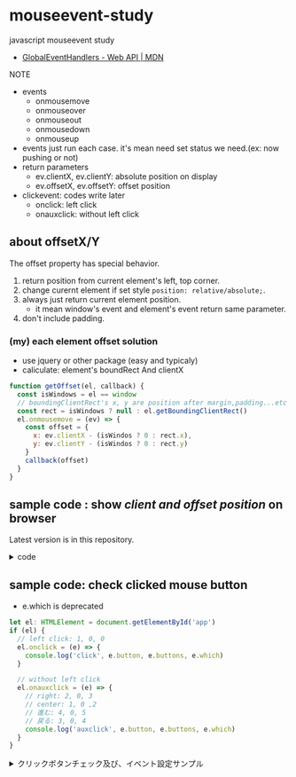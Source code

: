 # mouseevent-study

javascript mouseevent study

- [GlobalEventHandlers \- Web API \| MDN](https://developer.mozilla.org/ja/docs/Web/API/GlobalEventHandlers)

NOTE

- events
  - onmousemove
  - onmouseover
  - onmouseout
  - onmousedown
  - onmouseup
- events just run each case. it's mean need set status we need.(ex: now pushing or not)
- return parameters
  - ev.clientX, ev.clientY: absolute position on display
  - ev.offsetX, ev.offsetY: offset position
- clickevent: codes write later
  - onclick: left click
  - onauxclick: without left click

## about offsetX/Y

The offset property has special behavior.

1. return position from current element's left, top corner.
2. change curernt element if set style `position: relative/absolute;`.
3. always just return current element position.
   - it mean window's event and element's event return same parameter.
4. don't include padding.

### (my) each element offset solution

- use jquery or other package (easy and typicaly)
- caliculate: element's boundRect And clientX

```js
function getOffset(el, callback) {
  const isWindows = el == window
  // boundingClientRect's x, y are position after margin,padding...etc caliculate.
  const rect = isWindows ? null : el.getBoundingClientRect()
  el.onmousemove = (ev) => {
    const offset = {
      x: ev.clientX - (isWindos ? 0 : rect.x),
      y: ev.clientY - (isWindos ? 0 : rect.y)
    }
    callback(offset)
  }
}
```

## sample code : show _client and offset position_ on browser

Latest version is in this repository.

<details>
<summary>code</summary>

```js
window.onload = () => {
  const bodyRect = document.body.getBoundingClientRect()

  // any element
  function setEvents(el, elText) {
    const isWindow = el == window
    const rect = isWindow ? bodyRect : el.getBoundingClientRect()
    const params = {
      isMouseOver: false,
      isMouseDown: false,
      clientX: 0,
      clientY: 0,
      offsetX: 0,
      offsetY: 0,
      isWindow: isWindow,
      rect: rect
    }

    el.onmousemove = (ev) => {
      params.clientX = ev.clientX
      params.clientY = ev.clientY
      params.offsetX = ev.offsetX
      params.offsetY = ev.offsetY
      updateText(elText, params)
    }
    el.onmouseover = () => {
      params.isMouseOver = true
      updateText(elText, params)
    }
    el.onmouseout = () => {
      params.isMouseOver = false
      updateText(elText, params)
    }
    el.onmousedown = () => {
      params.isMouseDown = true
      updateText(elText, params)
    }
    el.onmouseup = () => {
      params.isMouseDown = false
      updateText(elText, params)
    }
    updateText(elText, params)
  }

  // update
  function updateText(el, params) {
    el.innerHTML =
      'mouse ' +
      (params.isMouseOver ? 'over' : 'out') +
      ' ' +
      (params.isMouseDown ? 'down' : 'up') +
      '<br />' +
      `clientX: ${params.clientX}, clientY: ${params.clientY}` +
      '<br />' +
      `offsetX: ${params.offsetX}, offsetY: ${params.offsetY}` +
      '<br />' +
      `(element)left: ${params.rect.left}, top: ${params.rect.top}` +
      '<br />' +
      `(event - element)ClientX - left: ${
        params.clientX - (params.isWindow ? 0 : params.rect.left)
      }, ClientY - top: ${params.clientY - (params.isWindow ? 0 : params.rect.top)}`
  }

  const doc = document.getElementById('doc')
  const box = document.getElementById('box')
  const box2 = document.getElementById('box2')
  const box2Text = document.getElementById('box2Text')
  const box2In = document.getElementById('box2-in')
  const box3 = document.getElementById('box3')

  setEvents(window, doc)
  setEvents(box, box)
  setEvents(box2, box2Text)
  setEvents(box2In, box2In)
  setEvents(box3, box3)
}
```

```html
<!DOCTYPE html>
<html lang="en">
  <head>
    <meta charset="UTF-8" />
    <meta http-equiv="X-UA-Compatible" content="IE=edge" />
    <meta name="viewport" content="width=device-width, initial-scale=1.0" />
    <title>mouse event test</title>
    <style>
      * {
        cursor: arrow;
      }

      .box {
        width: 500px;
        border: solid 1px #000;
      }

      .box-sm {
        width: 400px;
        border: solid 1px #000;
      }
    </style>
  </head>

  <body>
    <h1>mouse event test</h1>
    <p id="doc"></p>

    <h2>element</h2>
    <ul>
      <li>run only element innner</li>
    </ul>
    <div id="box" class="box"></div>

    <h2>set style=" position: relative;"</h2>
    <ul>
      <li>change offetX/Y</li>
    </ul>
    <div id="box2" style="position: relative; margin-left: 100px;" class="box">
      <div id="box2Text"></div>
      <div id="box2-in" style="position: relative; margin: 50px;" class="box-sm"></div>
    </div>

    <h2>set style="padding: 50px;"</h2>
    <div id="box3" style="padding: 50px;" class="box"></div>

    <script src="./index.js"></script>
  </body>
</html>
```

</details>

## sample code: check clicked mouse button

- e.which is deprecated

```js
let el: HTMLElement = document.getElementById('app')
if (el) {
  // left click: 1, 0, 0
  el.onclick = (e) => {
    console.log('click', e.button, e.buttons, e.which)
  }

  // without left click
  el.onauxclick = (e) => {
    // right: 2, 0, 3
    // center: 1, 0 ,2
    // 進む: 4, 0, 5
    // 戻る: 3, 0, 4
    console.log('auxclick', e.button, e.buttons, e.which)
  }
}
```

<details>

<summary>クリックボタンチェック及び、イベント設定サンプル</summary>

```ts
export const ClickButton = {
  NON: 0,
  LEFT: 1,
  CENTER: 2,
  RIGHT: 3,
  BACK: 4,
  FOWARD: 5
} as const
type ClickButton = typeof ClickButton[keyof typeof ClickButton]

export function checkClickButton(e: MouseEvent): ClickButton {
  switch (e.button) {
    case 0:
      return ClickButton.LEFT
    case 1:
      return ClickButton.CENTER
    case 2:
      return ClickButton.RIGHT
    case 3:
      return ClickButton.BACK
    case 4:
      return ClickButton.FOWARD
    default:
      return ClickButton.NON
  }
}

const Auxes: ClickButton[] = [
  ClickButton.CENTER,
  ClickButton.RIGHT,
  ClickButton.BACK,
  ClickButton.FOWARD
]

export function setOnClickEvents(
  e: HTMLElement,
  events: { button: ClickButton; event: () => void }[]
): void {
  const hasLeft = Boolean(events.find((e) => e.button == ClickButton.LEFT))
  const hasAux = Boolean(events.find((e) => Auxes.includes(e.button)))

  function getButtonEvent(button: ClickButton): () => void | null {
    const e = events.find((event) => event.button == button)
    return e ? e.event : null
  }

  if (hasLeft) {
    e.onclick = (ev) => {
      const button = checkClickButton(ev)
      const event = getButtonEvent(button)
      if (event != null) event()
    }
  }

  if (hasAux) {
    e.onauxclick = (ev) => {
      const button = checkClickButton(ev)
      const event = getButtonEvent(button)
      if (event != null) event()
    }
  }
}
```

</details>
